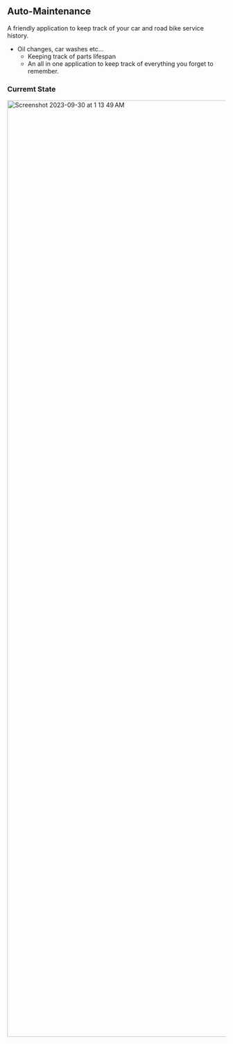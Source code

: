 ## Auto-Maintenance
A friendly application to keep track of your car and road bike service history.
  - Oil changes, car washes etc...
    - Keeping track of parts lifespan
    - An all in one application to keep track of everything you forget to remember.

### Curremt State 

<img width="2160" alt="Screenshot 2023-09-30 at 1 13 49 AM" src="https://github.com/Ounceleopard/Auto-Maintenance/assets/40043757/d5be03d4-dfb1-452f-8811-f42b7305ef61">
